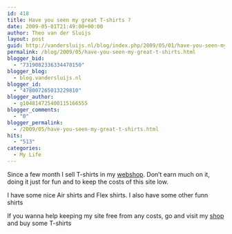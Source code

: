 ```yaml
---
id: 418
title: Have you seen my great T-shirts ?
date: 2009-05-01T21:49:00+00:00
author: Theo van der Sluijs
layout: post
guid: http://vandersluijs.nl/blog/index.php/2009/05/01/have-you-seen-my-great-t-shirts/
permalink: /blog/2009/05/have-you-seen-my-great-t-shirts.html
blogger_bid:
  - "7319082336334478150"
blogger_blog:
  - blog.vandersluijs.nl
blogger_id:
  - "478007265013229810"
blogger_author:
  - g104814725400115166555
blogger_comments:
  - "0"
blogger_permalink:
  - /2009/05/have-you-seen-my-great-t-shirts.html
hits:
  - "513"
categories:
  - My Life
---
```

Since a few month I sell T-shirts in my [webshop](http://www.iamboredsoiblog.eu/shop/ "Shirts in my Webshop"). Don’t earn much on it, doing it just for fun and to keep the costs of this site low.

I have some nice Air shirts and Flex shirts. I also have some other funn shirts

If you wanna help keeping my site free from any costs, go and visit my [shop](http://www.iamboredsoiblog.eu/shop/ "Webshop") and buy some T-shirts